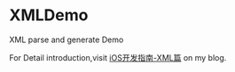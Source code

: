 # XMLDemo
XML parse and generate Demo

For Detail introduction,visit [iOS开发指南-XML篇](http://blog.csdn.net/Story51314/article/details/51896889) on my blog.

